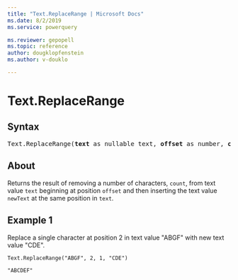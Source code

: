 ```yaml
---
title: "Text.ReplaceRange | Microsoft Docs"
ms.date: 8/2/2019
ms.service: powerquery

ms.reviewer: gepopell
ms.topic: reference
author: dougklopfenstein
ms.author: v-douklo

---
```

# Text.ReplaceRange

## Syntax

<pre>
Text.ReplaceRange(<b>text</b> as nullable text, <b>offset</b> as number, <b>count</b> as number, <b>newText</b> as text) as nullable text
</pre> 
  
## About  
Returns the result of removing a number of characters, `count`, from text value `text` beginning at position `offset` and then inserting the text value `newText` at the same position in `text`.

## Example 1
Replace a single character at position 2 in text value "ABGF" with new text value "CDE".

```powerquery-m
Text.ReplaceRange("ABGF", 2, 1, "CDE")
```

`"ABCDEF"`
